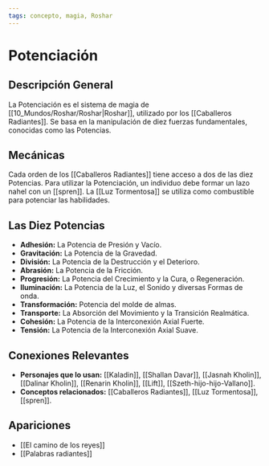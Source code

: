 ```yaml
---
tags: concepto, magia, Roshar
---
```


# Potenciación

## Descripción General
La Potenciación es el sistema de magia de [[10_Mundos/Roshar/Roshar|Roshar]], utilizado por los [[Caballeros Radiantes]]. Se basa en la manipulación de diez fuerzas fundamentales, conocidas como las Potencias.

## Mecánicas
Cada orden de los [[Caballeros Radiantes]] tiene acceso a dos de las diez Potencias. Para utilizar la Potenciación, un individuo debe formar un lazo nahel con un [[spren]]. La [[Luz Tormentosa]] se utiliza como combustible para potenciar las habilidades.

## Las Diez Potencias
* **Adhesión:** La Potencia de Presión y Vacío.
* **Gravitación:** La Potencia de la Gravedad.
* **División:** La Potencia de la Destrucción y el Deterioro.
* **Abrasión:** La Potencia de la Fricción.
* **Progresión:** La Potencia del Crecimiento y la Cura, o Regeneración.
* **Iluminación:** La Potencia de la Luz, el Sonido y diversas Formas de onda.
* **Transformación:** Potencia del molde de almas.
* **Transporte:** La Absorción del Movimiento y la Transición Realmática.
* **Cohesión:** La Potencia de la Interconexión Axial Fuerte.
* **Tensión:** La Potencia de la Interconexión Axial Suave.

## Conexiones Relevantes
* **Personajes que lo usan:** [[Kaladin]], [[Shallan Davar]], [[Jasnah Kholin]], [[Dalinar Kholin]], [[Renarin Kholin]], [[Lift]], [[Szeth-hijo-hijo-Vallano]].
* **Conceptos relacionados:** [[Caballeros Radiantes]], [[Luz Tormentosa]], [[spren]].

## Apariciones
* [[El camino de los reyes]]
* [[Palabras radiantes]]
